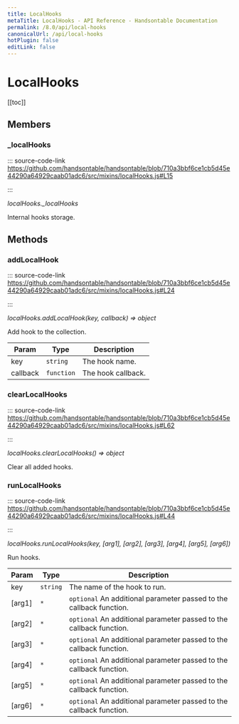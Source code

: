 ```yaml
---
title: LocalHooks
metaTitle: LocalHooks - API Reference - Handsontable Documentation
permalink: /8.0/api/local-hooks
canonicalUrl: /api/local-hooks
hotPlugin: false
editLink: false
---
```


# LocalHooks

[[toc]]
## Members

### _localHooks
  
::: source-code-link https://github.com/handsontable/handsontable/blob/710a3bbf6ce1cb5d45e44290a64929caab01adc6/src/mixins/localHooks.js#L15

:::

_localHooks.\_localHooks_

Internal hooks storage.


## Methods

### addLocalHook
  
::: source-code-link https://github.com/handsontable/handsontable/blob/710a3bbf6ce1cb5d45e44290a64929caab01adc6/src/mixins/localHooks.js#L24

:::

_localHooks.addLocalHook(key, callback) ⇒ object_

Add hook to the collection.


| Param | Type | Description |
| --- | --- | --- |
| key | `string` | The hook name. |
| callback | `function` | The hook callback. |



### clearLocalHooks
  
::: source-code-link https://github.com/handsontable/handsontable/blob/710a3bbf6ce1cb5d45e44290a64929caab01adc6/src/mixins/localHooks.js#L62

:::

_localHooks.clearLocalHooks() ⇒ object_

Clear all added hooks.



### runLocalHooks
  
::: source-code-link https://github.com/handsontable/handsontable/blob/710a3bbf6ce1cb5d45e44290a64929caab01adc6/src/mixins/localHooks.js#L44

:::

_localHooks.runLocalHooks(key, [arg1], [arg2], [arg3], [arg4], [arg5], [arg6])_

Run hooks.


| Param | Type | Description |
| --- | --- | --- |
| key | `string` | The name of the hook to run. |
| [arg1] | `*` | `optional` An additional parameter passed to the callback function. |
| [arg2] | `*` | `optional` An additional parameter passed to the callback function. |
| [arg3] | `*` | `optional` An additional parameter passed to the callback function. |
| [arg4] | `*` | `optional` An additional parameter passed to the callback function. |
| [arg5] | `*` | `optional` An additional parameter passed to the callback function. |
| [arg6] | `*` | `optional` An additional parameter passed to the callback function. |


